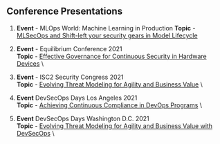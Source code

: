 ## Conference Presentations

1. **Event** - MLOps World: Machine Learning in Production
**Topic** - [MLSecOps and Shift-left your security gears in Model Lifecycle](https://www.youtube.com/watch?v=zWJdvjJIO2w&list=PLlcxuf1qTrwCUs2DIeVjaxZ_FgvwuGOJb&index=18&t=188s)

2. **Event** - Equilibrium Conference 2021\
**Topic** - [Effective Governance for Continuous Security in Hardware Devices](https://resources.securitycompass.com/equilibrium/effective-governance-for-continuous-security-in-hardware-devices) \

3. **Event** - ISC2 Security Congress 2021\
**Topic** - [Evolving Threat Modeling for Agility and Business Value](https://events.isc2.org/isc/sessions/1107/view) \

4. **Event** DevSecOps Days Los Angeles 2021 \
**Topic** - [Achieving Continuous Compliance in DevOps Programs](https://www.youtube.com/watch?v=JXwclr0P1X8) \

5. **Event** DevSecOps Days Washington D.C. 2021 \
**Topic** - [Evolving Threat Modeling for Agility and Business Value with DevSecOps](https://www.youtube.com/watch?v=litL9R1F6iI) \
